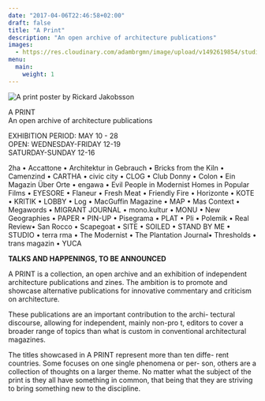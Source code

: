 ```yaml
---
date: "2017-04-06T22:46:58+02:00"
draft: false
title: "A Print"
description: "An open archive of architecture publications"
images:
  - https://res.cloudinary.com/adambrgmn/image/upload/v1492619854/studio-nock/a-print.png
menu:
  main:
    weight: 1
---
```


![A print poster by Rickard Jakobsson](https://res.cloudinary.com/adambrgmn/image/upload/v1492619854/studio-nock/a-print.png)

A PRINT  
An open archive of architecture publications

EXHIBITION PERIOD: MAY 10 - 28  
OPEN: WEDNESDAY-FRIDAY 12-19  
SATURDAY-SUNDAY 12-16

2ha • Accattone • Architektur in Gebrauch • Bricks from the Kiln • Camenzind • CARTHA • civic city • CLOG • Club Donny • Colon • Ein Magazin Über Orte • engawa • Evil People in Modernist Homes in Popular Films • EYESORE • Flaneur • Fresh Meat • Friendly Fire • Horizonte • KOTE • KRITIK • LOBBY • Log • MacGuffin Magazine • MAP • Mas Context • Megawords • MIGRANT JOURNAL • mono.kultur • MONU • New Geographies • PAPER • PIN-UP • Pisegrama • PLAT • Pli • Polemik • Real Review• San Rocco • Scapegoat • SITE • SOILED • STAND BY ME • STUDIO • terra  rma • The Modernist • The Plantation Journal• Thresholds • trans magazin • YUCA

**TALKS AND HAPPENINGS, TO BE ANNOUNCED**

A PRINT is a collection, an open archive and an exhibition of independent architecture publications and zines. The ambition is to promote and showcase alternative publications for innovative commentary and criticism on architecture.

These publications are an important contribution to the archi- tectural discourse, allowing for independent, mainly non-pro t, editors to cover a broader range of topics than what is custom in conventional architectural magazines.

The titles showcased in A PRINT represent more than ten diffe- rent countries. Some focuses on one single phenomena or per- son, others are a collection of thoughts on a larger theme. No matter what the subject of the print is they all have something in common, that being that they are striving to bring something new to the discipline.
